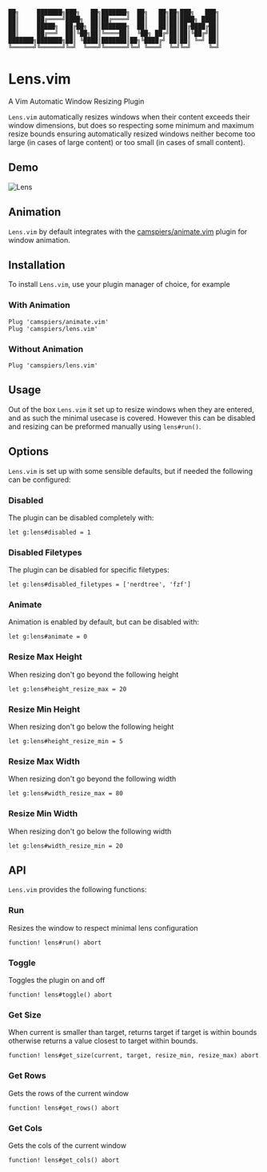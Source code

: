 
```
██╗     ███████╗███╗   ██╗███████╗  ██╗   ██╗██╗███╗   ███╗
██║     ██╔════╝████╗  ██║██╔════╝  ██║   ██║██║████╗ ████║
██║     █████╗  ██╔██╗ ██║███████╗  ██║   ██║██║██╔████╔██║
██║     ██╔══╝  ██║╚██╗██║╚════██║  ╚██╗ ██╔╝██║██║╚██╔╝██║
███████╗███████╗██║ ╚████║███████║██╗╚████╔╝ ██║██║ ╚═╝ ██║
╚══════╝╚══════╝╚═╝  ╚═══╝╚══════╝╚═╝ ╚═══╝  ╚═╝╚═╝     ╚═╝
```

# Lens.vim

A Vim Automatic Window Resizing Plugin

`Lens.vim` automatically resizes windows when their content exceeds their window dimensions,
but does so respecting some minimum and maximum resize bounds ensuring automatically resized
windows neither become too large (in cases of large content) or too small (in cases of small content).

## Demo

![Lens](https://user-images.githubusercontent.com/51294/75085928-222ab880-5593-11ea-881c-32f32db27fa5.gif)

## Animation

`Lens.vim` by default integrates with the [camspiers/animate.vim](https://github.com/camspiers/animate.vim) plugin for window animation.

## Installation

To install `Lens.vim`, use your plugin manager of choice, for example

### With Animation

```
Plug 'camspiers/animate.vim'
Plug 'camspiers/lens.vim'
```

### Without Animation

```
Plug 'camspiers/lens.vim'
```

## Usage

Out of the box `Lens.vim` it set up to resize windows when they are entered, and as such the minimal usecase is covered. However this can be disabled and resizing can be preformed manually using `lens#run()`.

## Options

`Lens.vim` is set up with some sensible defaults, but if needed the following can be configured:

### Disabled

The plugin can be disabled completely with:

```
let g:lens#disabled = 1
```

### Disabled Filetypes

The plugin can be disabled for specific filetypes:

```
let g:lens#disabled_filetypes = ['nerdtree', 'fzf']
```

### Animate

Animation is enabled by default, but can be disabled with:

```
let g:lens#animate = 0
```

### Resize Max Height

When resizing don't go beyond the following height

```
let g:lens#height_resize_max = 20
```

### Resize Min Height

When resizing don't go below the following height

```
let g:lens#height_resize_min = 5
```

### Resize Max Width

When resizing don't go beyond the following width

```
let g:lens#width_resize_max = 80
```

### Resize Min Width

When resizing don't go below the following width

```
let g:lens#width_resize_min = 20
```

## API

`Lens.vim` provides the following functions:

### Run

Resizes the window to respect minimal lens configuration

```
function! lens#run() abort
```

### Toggle

Toggles the plugin on and off

```
function! lens#toggle() abort
```

### Get Size

When current is smaller than target, returns target if target is within
bounds otherwise returns a value closest to target within bounds.

```
function! lens#get_size(current, target, resize_min, resize_max) abort
```

### Get Rows

Gets the rows of the current window

```
function! lens#get_rows() abort
```

### Get Cols

Gets the cols of the current window

```
function! lens#get_cols() abort
```

